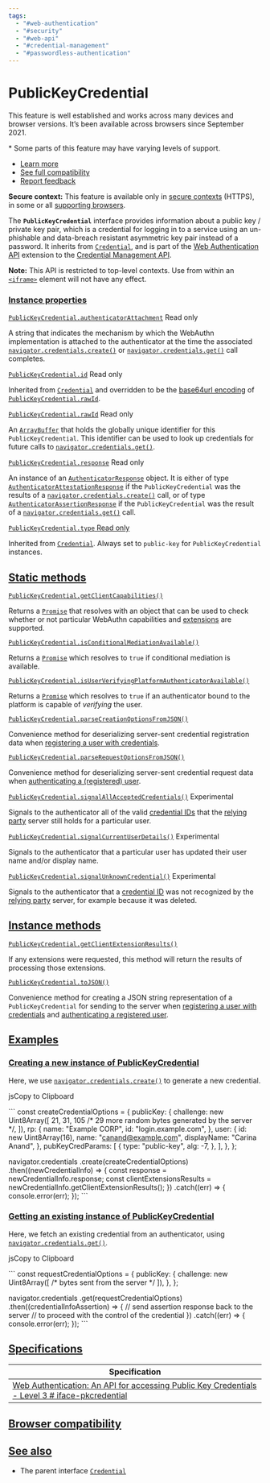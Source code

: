 ```yaml
---
tags:
  - "#web-authentication"
  - "#security"
  - "#web-api"
  - "#credential-management"
  - "#passwordless-authentication"
---
```

# PublicKeyCredential

This feature is well established and works across many devices and browser versions. It’s been available across browsers since September 2021.

\* Some parts of this feature may have varying levels of support.

*   [Learn more](https://developer.mozilla.org/en-US/docs/Glossary/Baseline/Compatibility)
*   [See full compatibility](https://developer.mozilla.org/en-US/docs/Web/API/PublicKeyCredential#browser_compatibility)
*   [Report feedback](https://survey.alchemer.com/s3/7634825/MDN-baseline-feedback?page=%2Fen-US%2Fdocs%2FWeb%2FAPI%2FPublicKeyCredential&level=high)

**Secure context:** This feature is available only in [secure contexts](https://developer.mozilla.org/en-US/docs/Web/Security/Secure_Contexts) (HTTPS), in some or all [supporting browsers](https://developer.mozilla.org/en-US/docs/Web/API/PublicKeyCredential#browser_compatibility).

The **`PublicKeyCredential`** interface provides information about a public key / private key pair, which is a credential for logging in to a service using an un-phishable and data-breach resistant asymmetric key pair instead of a password. It inherits from [`Credential`](https://developer.mozilla.org/en-US/docs/Web/API/Credential), and is part of the [Web Authentication API](https://developer.mozilla.org/en-US/docs/Web/API/Web_Authentication_API) extension to the [Credential Management API](https://developer.mozilla.org/en-US/docs/Web/API/Credential_Management_API).

**Note:** This API is restricted to top-level contexts. Use from within an [`<iframe>`](https://developer.mozilla.org/en-US/docs/Web/HTML/Element/iframe) element will not have any effect.

### [Instance properties](https://developer.mozilla.org/en-US/docs/Web/API/PublicKeyCredential#instance_properties)

[`PublicKeyCredential.authenticatorAttachment`](https://developer.mozilla.org/en-US/docs/Web/API/PublicKeyCredential/authenticatorAttachment) Read only

A string that indicates the mechanism by which the WebAuthn implementation is attached to the authenticator at the time the associated [`navigator.credentials.create()`](https://developer.mozilla.org/en-US/docs/Web/API/CredentialsContainer/create "navigator.credentials.create()") or [`navigator.credentials.get()`](https://developer.mozilla.org/en-US/docs/Web/API/CredentialsContainer/get "navigator.credentials.get()") call completes.

[`PublicKeyCredential.id`](https://developer.mozilla.org/en-US/docs/Web/API/PublicKeyCredential/id) Read only

Inherited from [`Credential`](https://developer.mozilla.org/en-US/docs/Web/API/Credential) and overridden to be the [base64url encoding](https://developer.mozilla.org/en-US/docs/Glossary/Base64) of [`PublicKeyCredential.rawId`](https://developer.mozilla.org/en-US/docs/Web/API/PublicKeyCredential/rawId).

[`PublicKeyCredential.rawId`](https://developer.mozilla.org/en-US/docs/Web/API/PublicKeyCredential/rawId) Read only

An [`ArrayBuffer`](https://developer.mozilla.org/en-US/docs/Web/JavaScript/Reference/Global_Objects/ArrayBuffer) that holds the globally unique identifier for this `PublicKeyCredential`. This identifier can be used to look up credentials for future calls to [`navigator.credentials.get()`](https://developer.mozilla.org/en-US/docs/Web/API/CredentialsContainer/get "navigator.credentials.get()").

[`PublicKeyCredential.response`](https://developer.mozilla.org/en-US/docs/Web/API/PublicKeyCredential/response) Read only

An instance of an [`AuthenticatorResponse`](https://developer.mozilla.org/en-US/docs/Web/API/AuthenticatorResponse) object. It is either of type [`AuthenticatorAttestationResponse`](https://developer.mozilla.org/en-US/docs/Web/API/AuthenticatorAttestationResponse) if the `PublicKeyCredential` was the results of a [`navigator.credentials.create()`](https://developer.mozilla.org/en-US/docs/Web/API/CredentialsContainer/create "navigator.credentials.create()") call, or of type [`AuthenticatorAssertionResponse`](https://developer.mozilla.org/en-US/docs/Web/API/AuthenticatorAssertionResponse) if the `PublicKeyCredential` was the result of a [`navigator.credentials.get()`](https://developer.mozilla.org/en-US/docs/Web/API/CredentialsContainer/get "navigator.credentials.get()") call.

[`PublicKeyCredential.type` Read only](https://developer.mozilla.org/en-US/docs/Web/API/PublicKeyCredential#publickeycredential.type)

Inherited from [`Credential`](https://developer.mozilla.org/en-US/docs/Web/API/Credential). Always set to `public-key` for `PublicKeyCredential` instances.

[Static methods](https://developer.mozilla.org/en-US/docs/Web/API/PublicKeyCredential#static_methods)
-----------------------------------------------------------------------------------------------------

[`PublicKeyCredential.getClientCapabilities()`](https://developer.mozilla.org/en-US/docs/Web/API/PublicKeyCredential/getClientCapabilities_static "PublicKeyCredential.getClientCapabilities()")

Returns a [`Promise`](https://developer.mozilla.org/en-US/docs/Web/JavaScript/Reference/Global_Objects/Promise) that resolves with an object that can be used to check whether or not particular WebAuthn capabilities and [extensions](https://developer.mozilla.org/en-US/docs/Web/API/Web_Authentication_API/WebAuthn_extensions) are supported.

[`PublicKeyCredential.isConditionalMediationAvailable()`](https://developer.mozilla.org/en-US/docs/Web/API/PublicKeyCredential/isConditionalMediationAvailable_static "PublicKeyCredential.isConditionalMediationAvailable()")

Returns a [`Promise`](https://developer.mozilla.org/en-US/docs/Web/JavaScript/Reference/Global_Objects/Promise) which resolves to `true` if conditional mediation is available.

[`PublicKeyCredential.isUserVerifyingPlatformAuthenticatorAvailable()`](https://developer.mozilla.org/en-US/docs/Web/API/PublicKeyCredential/isUserVerifyingPlatformAuthenticatorAvailable_static "PublicKeyCredential.isUserVerifyingPlatformAuthenticatorAvailable()")

Returns a [`Promise`](https://developer.mozilla.org/en-US/docs/Web/JavaScript/Reference/Global_Objects/Promise) which resolves to `true` if an authenticator bound to the platform is capable of _verifying_ the user.

[`PublicKeyCredential.parseCreationOptionsFromJSON()`](https://developer.mozilla.org/en-US/docs/Web/API/PublicKeyCredential/parseCreationOptionsFromJSON_static "PublicKeyCredential.parseCreationOptionsFromJSON()")

Convenience method for deserializing server-sent credential registration data when [registering a user with credentials](https://developer.mozilla.org/en-US/docs/Web/API/Web_Authentication_API#creating_a_key_pair_and_registering_a_user).

[`PublicKeyCredential.parseRequestOptionsFromJSON()`](https://developer.mozilla.org/en-US/docs/Web/API/PublicKeyCredential/parseRequestOptionsFromJSON_static "PublicKeyCredential.parseRequestOptionsFromJSON()")

Convenience method for deserializing server-sent credential request data when [authenticating a (registered) user](https://developer.mozilla.org/en-US/docs/Web/API/Web_Authentication_API#authenticating_a_user).

[`PublicKeyCredential.signalAllAcceptedCredentials()`](https://developer.mozilla.org/en-US/docs/Web/API/PublicKeyCredential/signalAllAcceptedCredentials_static "PublicKeyCredential.signalAllAcceptedCredentials()") Experimental

Signals to the authenticator all of the valid [credential IDs](https://developer.mozilla.org/en-US/docs/Web/API/PublicKeyCredentialRequestOptions#id) that the [relying party](https://en.wikipedia.org/wiki/Relying_party) server still holds for a particular user.

[`PublicKeyCredential.signalCurrentUserDetails()`](https://developer.mozilla.org/en-US/docs/Web/API/PublicKeyCredential/signalCurrentUserDetails_static "PublicKeyCredential.signalCurrentUserDetails()") Experimental

Signals to the authenticator that a particular user has updated their user name and/or display name.

[`PublicKeyCredential.signalUnknownCredential()`](https://developer.mozilla.org/en-US/docs/Web/API/PublicKeyCredential/signalUnknownCredential_static "PublicKeyCredential.signalUnknownCredential()") Experimental

Signals to the authenticator that a [credential ID](https://developer.mozilla.org/en-US/docs/Web/API/PublicKeyCredentialRequestOptions#id) was not recognized by the [relying party](https://en.wikipedia.org/wiki/Relying_party) server, for example because it was deleted.

[Instance methods](https://developer.mozilla.org/en-US/docs/Web/API/PublicKeyCredential#instance_methods)
---------------------------------------------------------------------------------------------------------

[`PublicKeyCredential.getClientExtensionResults()`](https://developer.mozilla.org/en-US/docs/Web/API/PublicKeyCredential/getClientExtensionResults)

If any extensions were requested, this method will return the results of processing those extensions.

[`PublicKeyCredential.toJSON()`](https://developer.mozilla.org/en-US/docs/Web/API/PublicKeyCredential/toJSON)

Convenience method for creating a JSON string representation of a `PublicKeyCredential` for sending to the server when [registering a user with credentials](https://developer.mozilla.org/en-US/docs/Web/API/Web_Authentication_API#creating_a_key_pair_and_registering_a_user) and [authenticating a registered user](https://developer.mozilla.org/en-US/docs/Web/API/Web_Authentication_API#authenticating_a_user).

[Examples](https://developer.mozilla.org/en-US/docs/Web/API/PublicKeyCredential#examples)
-----------------------------------------------------------------------------------------

### [Creating a new instance of PublicKeyCredential](https://developer.mozilla.org/en-US/docs/Web/API/PublicKeyCredential#creating_a_new_instance_of_publickeycredential)

Here, we use [`navigator.credentials.create()`](https://developer.mozilla.org/en-US/docs/Web/API/CredentialsContainer/create "navigator.credentials.create()") to generate a new credential.

jsCopy to Clipboard

\`\`\`
const createCredentialOptions = {
  publicKey: {
    challenge: new Uint8Array([
      21, 31, 105 /* 29 more random bytes generated by the server */,
    ]),
    rp: {
      name: "Example CORP",
      id: "login.example.com",
    },
    user: {
      id: new Uint8Array(16),
      name: "canand@example.com",
      displayName: "Carina Anand",
    },
    pubKeyCredParams: [
      {
        type: "public-key",
        alg: -7,
      },
    ],
  },
};

navigator.credentials
  .create(createCredentialOptions)
  .then((newCredentialInfo) => {
    const response = newCredentialInfo.response;
    const clientExtensionsResults =
      newCredentialInfo.getClientExtensionResults();
  })
  .catch((err) => {
    console.error(err);
  });
\`\`\`

### [Getting an existing instance of PublicKeyCredential](https://developer.mozilla.org/en-US/docs/Web/API/PublicKeyCredential#getting_an_existing_instance_of_publickeycredential)

Here, we fetch an existing credential from an authenticator, using [`navigator.credentials.get()`](https://developer.mozilla.org/en-US/docs/Web/API/CredentialsContainer/get "navigator.credentials.get()").

jsCopy to Clipboard

\`\`\`
const requestCredentialOptions = {
  publicKey: {
    challenge: new Uint8Array([
      /* bytes sent from the server */
    ]),
  },
};

navigator.credentials
  .get(requestCredentialOptions)
  .then((credentialInfoAssertion) => {
    // send assertion response back to the server
    // to proceed with the control of the credential
  })
  .catch((err) => {
    console.error(err);
  });
\`\`\`

[Specifications](https://developer.mozilla.org/en-US/docs/Web/API/PublicKeyCredential#specifications)
-----------------------------------------------------------------------------------------------------

| Specification |
| --- |
| [Web Authentication: An API for accessing Public Key Credentials - Level 3 \# iface-pkcredential](https://w3c.github.io/webauthn/#iface-pkcredential) |

[Browser compatibility](https://developer.mozilla.org/en-US/docs/Web/API/PublicKeyCredential#browser_compatibility)
-------------------------------------------------------------------------------------------------------------------

[See also](https://developer.mozilla.org/en-US/docs/Web/API/PublicKeyCredential#see_also)
-----------------------------------------------------------------------------------------

*   The parent interface [`Credential`](https://developer.mozilla.org/en-US/docs/Web/API/Credential)